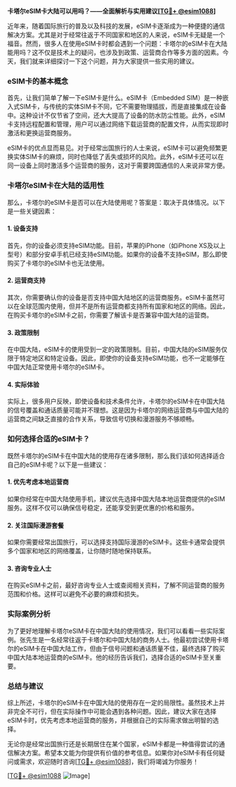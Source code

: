 **卡塔尔eSIM卡大陆可以用吗？——全面解析与实用建议[[TG💪+ @esim1088](https://t.me/s/esim1088)]**

近年来，随着国际旅行的普及以及科技的发展，eSIM卡逐渐成为一种便捷的通信解决方案。尤其是对于经常往返于不同国家和地区的人来说，eSIM卡无疑是一个福音。然而，很多人在使用eSIM卡时都会遇到一个问题：卡塔尔的eSIM卡在大陆能用吗？这不仅是技术上的疑问，也涉及到政策、运营商合作等多方面的因素。今天，我们就来详细探讨一下这个问题，并为大家提供一些实用的建议。

### eSIM卡的基本概念

首先，让我们简单了解一下eSIM卡是什么。eSIM卡（Embedded SIM）是一种嵌入式SIM卡，与传统的实体SIM卡不同，它不需要物理插拔，而是直接集成在设备中。这种设计不仅节省了空间，还大大提高了设备的防水防尘性能。此外，eSIM卡支持远程配置和管理，用户可以通过网络下载运营商的配置文件，从而实现即时激活和更换运营商服务。

eSIM卡的优点显而易见。对于经常出国旅行的人士来说，eSIM卡可以避免频繁更换实体SIM卡的麻烦，同时也降低了丢失或损坏的风险。此外，eSIM卡还可以在同一设备上同时激活多个运营商的服务，这对于需要跨国通信的人来说非常方便。

### 卡塔尔eSIM卡在大陆的适用性

那么，卡塔尔的eSIM卡是否可以在大陆使用呢？答案是：取决于具体情况。以下是一些关键因素：

#### 1. **设备支持**
   首先，你的设备必须支持eSIM功能。目前，苹果的iPhone（如iPhone XS及以上型号）和部分安卓手机已经支持eSIM功能。如果你的设备不支持eSIM，那么即使购买了卡塔尔的eSIM卡也无法使用。

#### 2. **运营商支持**
   其次，你需要确认你的设备是否支持中国大陆地区的运营商服务。eSIM卡虽然可以在全球范围内使用，但并不是所有运营商都支持所有国家和地区的网络。因此，在购买卡塔尔的eSIM卡之前，你需要了解该卡是否兼容中国大陆的运营商。

#### 3. **政策限制**
   在中国大陆，eSIM卡的使用受到一定的政策限制。目前，中国大陆的eSIM服务仅限于特定地区和特定设备。因此，即使你的设备支持eSIM功能，也不一定能够在中国大陆正常使用卡塔尔的eSIM卡。

#### 4. **实际体验**
   实际上，很多用户反映，即使设备和技术条件允许，卡塔尔的eSIM卡在中国大陆的信号覆盖和通话质量可能并不理想。这是因为卡塔尔的网络运营商与中国大陆的运营商之间缺乏直接的合作关系，导致信号切换和漫游服务不够顺畅。

### 如何选择合适的eSIM卡？

既然卡塔尔的eSIM卡在中国大陆的使用存在诸多限制，那么我们该如何选择适合自己的eSIM卡呢？以下是一些建议：

#### 1. **优先考虑本地运营商**
   如果你经常在中国大陆使用手机，建议优先选择中国大陆本地运营商提供的eSIM服务。这样不仅可以确保信号稳定，还能享受到更优惠的价格和服务。

#### 2. **关注国际漫游套餐**
   如果你需要经常出国旅行，可以选择支持国际漫游的eSIM卡。这些卡通常会提供多个国家和地区的网络覆盖，让你随时随地保持联系。

#### 3. **咨询专业人士**
   在购买eSIM卡之前，最好咨询专业人士或查阅相关资料，了解不同运营商的服务范围和价格。这样可以避免不必要的麻烦和损失。

### 实际案例分析

为了更好地理解卡塔尔eSIM卡在中国大陆的使用情况，我们可以看看一些实际案例。张先生是一名经常往返于卡塔尔和中国大陆的商务人士。他最初尝试使用卡塔尔的eSIM卡在中国大陆工作，但由于信号问题和通话质量不佳，最终选择了购买中国大陆本地运营商的eSIM卡。他的经历告诉我们，选择合适的eSIM卡至关重要。

### 总结与建议

综上所述，卡塔尔的eSIM卡在中国大陆的使用存在一定的局限性。虽然技术上并非完全不可行，但在实际操作中可能会遇到各种问题。因此，建议大家在选择eSIM卡时，优先考虑本地运营商的服务，并根据自己的实际需求做出明智的选择。

无论你是经常出国旅行还是长期居住在某个国家，eSIM卡都是一种值得尝试的通信解决方案。希望本文能为你提供有价值的参考信息。如果你对eSIM卡有任何疑问或需求，欢迎随时咨询[[TG💪+ @esim1088](https://t.me/s/esim1088)]，我们将竭诚为你服务！

[[TG💪+ @esim1088](https://t.me/s/esim1088) ![Image](https://i.postimg.cc/4NQfJmqS/Snipaste-2025-05-13-00-14-12.png)]